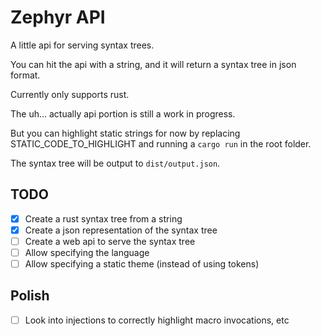 # Zephyr API

A little api for serving syntax trees.

You can hit the api with a string, and it will return a syntax tree in json format.

Currently only supports rust.

The uh... actually api portion is still a work in progress.

But you can highlight static strings for now by replacing STATIC_CODE_TO_HIGHLIGHT and running a `cargo run` in the root folder.

The syntax tree will be output to `dist/output.json`.

## TODO
- [x] Create a rust syntax tree from a string
- [x] Create a json representation of the syntax tree
- [ ] Create a web api to serve the syntax tree
- [ ] Allow specifying the language
- [ ] Allow specifying a static theme (instead of using tokens)

## Polish
- [ ] Look into injections to correctly highlight macro invocations, etc
